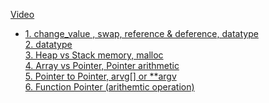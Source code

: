 [Video](https://www.youtube.com/watch?v=MIL2BK02X8A)
   - [1. change_value , swap, reference & deference, datatype]() <br>
     [2. datatype]() <br>
     [3. Heap vs Stack memory, malloc]() <br>
     [4. Array vs Pointer, Pointer arithmetic]() <br>
     [5. Pointer to Pointer, arvg[] or **argv]() <br>
     [6. Function Pointer (arithemtic operation)]() <br>
